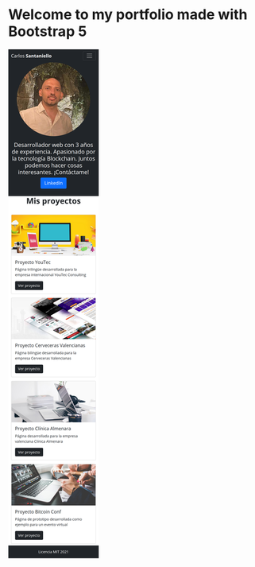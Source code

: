 # Welcome to my portfolio made with Bootstrap 5

![](https://github.com/cesantaniello/portfolio-bootstrap/blob/master/images/portfolio_mobile_view.png)